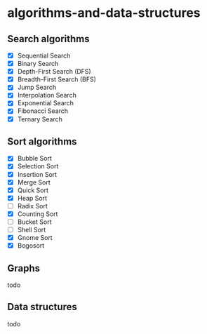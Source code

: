 # algorithms-and-data-structures

## Search algorithms
- [x] Sequential Search
- [x] Binary Search
- [x] Depth-First Search (DFS)
- [x] Breadth-First Search (BFS)
- [x] Jump Search
- [x] Interpolation Search
- [x] Exponential Search
- [x] Fibonacci Search
- [x] Ternary Search

## Sort algorithms
- [x] Bubble Sort
- [x] Selection Sort
- [x] Insertion Sort
- [x] Merge Sort
- [x] Quick Sort
- [x] Heap Sort
- [ ] Radix Sort
- [x] Counting Sort
- [ ] Bucket Sort
- [ ] Shell Sort
- [x] Gnome Sort
- [x] Bogosort

## Graphs
todo

## Data structures
todo